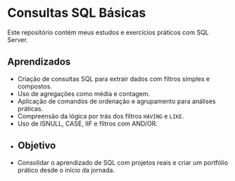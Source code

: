 # Consultas SQL Básicas
Este repositório contém meus estudos e exercícios práticos com SQL Server.
## Aprendizados
- Criação de consultas SQL para extrair dados com filtros simples e compostos.
- Uso de agregações como média e contagem.
- Aplicação de comandos de ordenação e agrupamento para análises práticas.
- Compreensão da lógica por trás dos filtros `HAVING` e `LIKE`.
- Uso de ISNULL, CASE, IIF e filtros com AND/OR.
- ##  Objetivo
- Consolidar o aprendizado de SQL com projetos reais e criar um portfólio prático desde o início da jornada.
